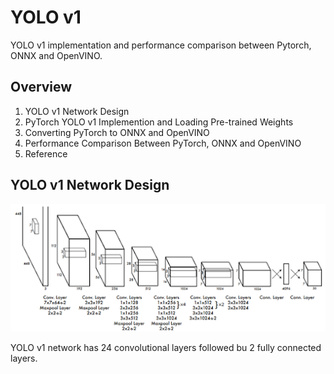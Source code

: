 [image1]: ./bin/network.png "YOLO v1 Network"


# YOLO v1

YOLO v1 implementation and performance comparison between Pytorch, ONNX and OpenVINO.

## Overview

1. YOLO v1 Network Design
2. PyTorch YOLO v1 Implemention and Loading Pre-trained Weights
3. Converting PyTorch to ONNX and OpenVINO
4. Performance Comparison Between PyTorch, ONNX and OpenVINO
5. Reference

## YOLO v1 Network Design

![YOLO v1 Network][image1]

YOLO v1 network has 24 convolutional layers followed bu 2 fully connected layers. 


